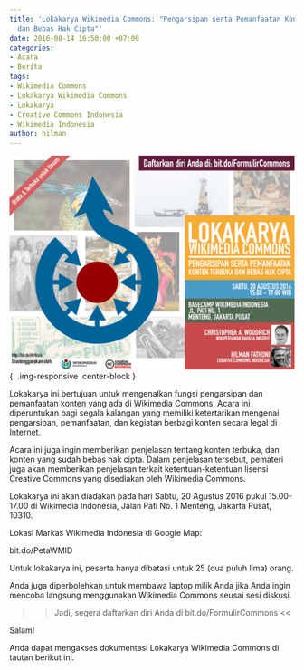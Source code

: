 ```yaml
---
title: 'Lokakarya Wikimedia Commons: "Pengarsipan serta Pemanfaatan Konten Terbuka
  dan Bebas Hak Cipta"'
date: 2016-08-14 16:50:00 +07:00
categories:
- Acara
- Berita
tags:
- Wikimedia Commons
- Lokakarya Wikimedia Commons
- Lokakarya
- Creative Commons Indonesia
- Wikimedia Indonesia
author: hilman
---
```


![lokakaryacommons_2-1024x768.jpg](/uploads/lokakaryacommons_2-1024x768.jpg){: .img-responsive .center-block }

Lokakarya ini bertujuan untuk mengenalkan fungsi pengarsipan dan pemanfaatan konten yang ada di Wikimedia Commons. Acara ini diperuntukan bagi segala kalangan yang memiliki ketertarikan mengenai pengarsipan, pemanfaatan, dan kegiatan berbagi konten secara legal di Internet.

Acara ini juga ingin memberikan penjelasan tentang konten terbuka, dan konten yang sudah bebas hak cipta. Dalam penjelasan tersebut, pemateri juga akan memberikan penjelasan terkait ketentuan-ketentuan lisensi Creative Commons yang disediakan oleh Wikimedia Commons.

Lokakarya ini akan diadakan pada hari Sabtu, 20 Agustus 2016 pukul 15.00-17.00 di Wikimedia Indonesia, Jalan Pati No. 1 Menteng, Jakarta Pusat, 10310.

Lokasi Markas Wikimedia Indonesia di Google Map:

bit.do/PetaWMID

Untuk lokakarya ini, peserta hanya dibatasi untuk 25 (dua puluh lima) orang.

Anda juga diperbolehkan untuk membawa laptop milik Anda jika Anda ingin mencoba langsung menggunakan Wikimedia Commons seusai sesi diskusi.

>> Jadi, segera daftarkan diri Anda di bit.do/FormulirCommons <<

Salam!

Anda dapat mengakses dokumentasi Lokakarya Wikimedia Commons di tautan berikut ini.
